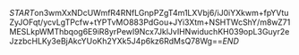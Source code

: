 $START$on3wmXxNDcUWmfR4RNfLGnpPZgT4m1LXVbj6/iJ0iYXkwm+fpYVtuZyJOFqt/ycvLgTPcfw+tYPTvMO883PdGou+JYi3Xtm+NSHTWcShY/m8wZ71MESLkpWMThbqog6E9iR8yrPewI9Ncx7JklJvIHNwiduchKH039opL3Guyr2eJzzbcHLKy3eBjAkcYUoKh2YXk5J4p6kz6RdMsQ78Wg==$END$
